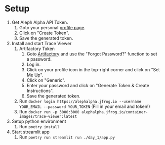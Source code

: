 # Setup

1. Get Aleph Alpha API Token.
    1. Goto your personal [profile page](https://app.aleph-alpha.com/profile).
    2. Click on "Create Token".
    3. Save the generated token.
2. Install and start Trace Viewer
    1. Artifactory Token
        1. Goto [Artifactory](https://alephalpha.jfrog.io/ui/login/) and use the "Forgot Password?" function to set a password.
        2. Log in. 
        3. Click on your profile icon in the top-right corner and click on "Set Me Up".
        4. Click on "Generic".
        5. Enter your password and click on "Generate Token & Create Instructions".
        6. Save the generated token.
    2. Run `docker login https://alephalpha.jfrog.io --username YOUR_EMAIL --password YOUR_TOKEN` (Fill in your email and token!)
    3. Run `docker run -p 3000:3000 alephalpha.jfrog.io/container-images/trace-viewer:latest`
3. Setup python environment
    1. Run `poetry install`
5. Start streamlit app
    1. Run `poetry run streamlit run ./day_1/app.py`
